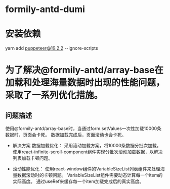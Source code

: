 # formily-antd-dumi

# 安装依赖
yarn add puppeteer@19.2.2 --ignore-scripts

# 为了解决@formily-antd/array-base在加载和处理海量数据时出现的性能问题，采取了一系列优化措施。

## 问题描述
使用@formily-antd/array-base时，当通过form.setValues一次性加载10000条数据时，页面会卡死。
数据加载完成后，页面滚动也会卡死。

* 解决方案
数据加载优化：
采用滚动加载方案，将10000条数据分批次加载。
使用react-infinite-scroll-component组件实现分批次滚动加载数据，以解决列表加载卡顿问题。

* 滚动性能优化：
使用react-window组件的VariableSizeList列表组件来处理海量数据滚动时的卡顿问题。
VariableSizeList组件需要动态计算每一个item的实际高度。
通过useRef来缓存每一个item加载完成后的真实高度。

